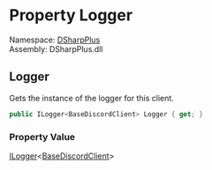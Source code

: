 # Property Logger

Namespace: [DSharpPlus](DSharpPlus.md)  
Assembly: DSharpPlus.dll

## <a id="DSharpPlus_BaseDiscordClient_Logger"></a>Logger

Gets the instance of the logger for this client.

```csharp
public ILogger<BaseDiscordClient> Logger { get; }
```

### Property Value

[ILogger](https://learn.microsoft.com/dotnet/api/microsoft.extensions.logging.ilogger\-1)<[BaseDiscordClient](DSharpPlus.BaseDiscordClient.md)\>

